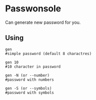 # Passwonsole

Can generate new password for you.

## Using
```
gen 
#simple password (default 8 charactres)

gen 10
#10 character in password

gen -N (or --number) 
#password with numbers

gen -S (or --symbols)
#password with symbols
